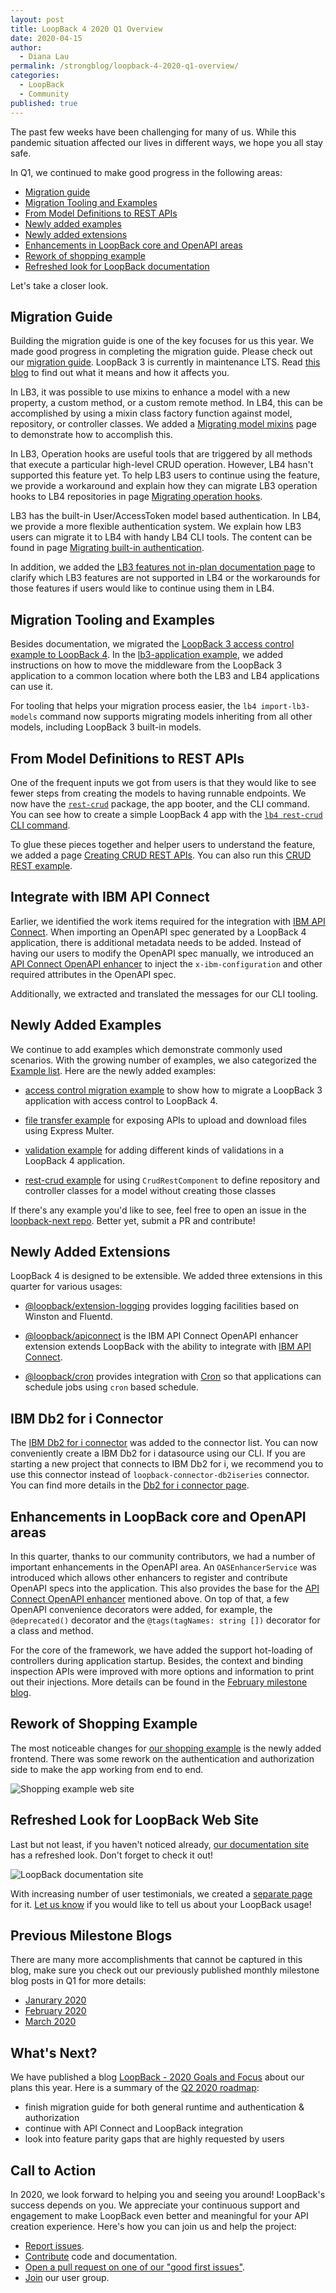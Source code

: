 ```yaml
---
layout: post
title: LoopBack 4 2020 Q1 Overview
date: 2020-04-15
author:
  - Diana Lau
permalink: /strongblog/loopback-4-2020-q1-overview/
categories:
  - LoopBack
  - Community
published: true
---
```


The past few weeks have been challenging for many of us. While this pandemic situation affected our lives in different ways, we hope you all stay safe.

In Q1, we continued to make good progress in the following areas:

- [Migration guide](#migration-guide)
- [Migration Tooling and Examples](#migration-tooling-and-examples)
- [From Model Definitions to REST APIs](#from-model-definitions-to-rest-apis)
- [Newly added examples](#newly-added-examples)
- [Newly added extensions](#newly-added-extensions)
- [Enhancements in LoopBack core and OpenAPI areas](#enhancements-in-loopback-core-and-openapi-areas)
- [Rework of shopping example](#rework-of-shopping-example)
- [Refreshed look for LoopBack documentation](#refreshed-look-for-loopback-documentation)

Let's take a closer look.
<!--more-->

## Migration Guide

Building the migration guide is one of the key focuses for us this year. We made good progress in completing the migration guide. Please check out our [migration guide](https://loopback.io/doc/en/lb4/migration-overview.html). LoopBack 3 is currently in maintenance LTS. Read [this blog](https://strongloop.com/strongblog/lb3-entered-maintenance-mode/) to find out what it means and how it affects you.

In LB3, it was possible to use mixins to enhance a model with a new property, a custom method, or a custom remote method. In LB4, this can be accomplished by using a mixin class factory function against model, repository, or controller classes.
We added a [Migrating model mixins](https://loopback.io/doc/en/lb4/migration-models-mixins.html) page to demonstrate how to accomplish this.

In LB3, Operation hooks are useful tools that are triggered by all methods that execute a particular high-level CRUD operation. However, LB4 hasn't supported this feature yet. To help LB3 users to continue using the feature, we provide a workaround and explain how they can migrate LB3 operation hooks to LB4 repositories in page [Migrating operation hooks](https://loopback.io/doc/en/lb4/migration-models-operation-hooks.html).

LB3 has the built-in User/AccessToken model based authentication. In LB4, we provide a more flexible authentication system. We explain how LB3 users can migrate it to LB4 with handy LB4 CLI tools. The content can be found in page [Migrating built-in authentication](https://loopback.io/doc/en/lb4/migration-authentication.html).

In addition, we added the [LB3 features not in-plan documentation page](https://loopback.io/doc/en/lb4/migration-not-planned.html) to clarify which LB3 features are not supported in LB4 or the workarounds for those features if users would like to continue using them in LB4. 

## Migration Tooling and Examples

Besides documentation, we migrated the [LoopBack 3 access control example to LoopBack 4](https://github.com/strongloop/loopback-next/tree/master/examples/access-control-migration). In the [lb3-application example](https://github.com/strongloop/loopback-next/tree/master/examples/lb3-application), we added instructions on how to move the middleware from the LoopBack 3 application to a common location where both the LB3 and LB4 applications can use it.

For tooling that helps your migration process easier, the `lb4 import-lb3-models` command now supports migrating models inheriting from all other models, including LoopBack 3 built-in models.

## From Model Definitions to REST APIs

One of the frequent inputs we got from users is that they would like to see fewer steps from creating the models to having runnable endpoints. We now have the [`rest-crud`](https://github.com/strongloop/loopback-next/tree/master/packages/rest-crud) package, the app booter, and the CLI command. You can see how to create a simple LoopBack 4 app with the [`lb4 rest-crud` CLI command](https://loopback.io/doc/en/lb4/Rest-Crud-generator.html).

To glue these pieces together and helper users to understand the feature, we added a page [Creating CRUD REST APIs](https://loopback.io/doc/en/lb4/Creating-crud-rest-apis.html). You can also run this [CRUD REST example](https://github.com/strongloop/loopback-next/tree/master/examples/rest-crud).

## Integrate with IBM API Connect

Earlier, we identified the work items required for the integration with [IBM API Connect](https://www.ibm.com/cloud/api-connect). When importing an OpenAPI spec generated by a LoopBack 4 application, there is additional metadata needs to be added. Instead of having our users to modify the OpenAPI spec manually, we introduced an [API Connect OpenAPI enhancer](https://github.com/strongloop/loopback-next/tree/master/extensions/apiconnect) to inject the `x-ibm-configuration` and other required attributes in the OpenAPI spec. 

Additionally, we extracted and translated the messages for our CLI tooling.

## Newly Added Examples

We continue to add examples which demonstrate commonly used scenarios. With the growing number of examples, we also categorized the [Example list](https://loopback.io/doc/en/lb4/Examples.html). Here are the newly added examples:

- [access control migration example](https://github.com/strongloop/loopback-next/blob/master/examples/access-control-migration) to show how to migrate a LoopBack 3 application with access control to LoopBack 4.

- [file transfer example](https://github.com/strongloop/loopback-next/tree/master/examples/file-transfer) for exposing APIs to upload and download files using Express Multer.

- [validation example](https://github.com/strongloop/loopback-next/tree/master/examples/validation-app) for adding different kinds of validations in a LoopBack 4 application.

- [rest-crud example](https://github.com/strongloop/loopback-next/tree/master/examples/rest-crud) for using `CrudRestComponent` to define repository and controller classes for a model without creating those classes

If there's any example you'd like to see, feel free to open an issue in the [loopback-next repo](https://github.com/strongloop/loopback-next). Better yet, submit a PR and contribute! 

## Newly Added Extensions

LoopBack 4 is designed to be extensible. We added three extensions in this quarter for various usages: 

- [@loopback/extension-logging](https://github.com/strongloop/loopback-next/blob/master/extensions/logging) provides logging facilities based on Winston and Fluentd.

- [@loopback/apiconnect](https://github.com/strongloop/loopback-next/tree/master/extensions/apiconnect) is the IBM API Connect OpenAPI enhancer  extension extends LoopBack with the ability to integrate with [IBM API Connect](https://www.ibm.com/cloud/api-connect). 

- [@loopback/cron](https://github.com/strongloop/loopback-next/tree/master/extensions/cron) provides integration with [Cron](https://github.com/kelektiv/node-cron) so that applications can schedule jobs using `cron` based schedule.

## IBM Db2 for i Connector

The [IBM Db2 for i connector](https://github.com/strongloop/loopback-connector-ibmi) was added to the connector list. You can now conveniently create a IBM Db2 for i datasource using our CLI. If you are starting a new project that connects to IBM Db2 for i, we recommend you to use this connector instead of `loopback-connector-db2iseries` connector.  You can find more details in the [Db2 for i connector page](https://loopback.io/doc/en/lb4/DB2-for-i-connector.html).

## Enhancements in LoopBack core and OpenAPI areas

In this quarter, thanks to our community contributors, we had a number of important enhancements in the OpenAPI area. An `OASEnhancerService` was introduced which allows other enhancers to register and contribute OpenAPI specs into the application. This also provides the base for the [API Connect OpenAPI enhancer](https://github.com/strongloop/loopback-next/tree/master/extensions/apiconnect) mentioned above. On top of that, a few OpenAPI convenience decorators were added, for example, the `@deprecated()` decorator and the `@tags(tagNames: string [])` decorator for a class and method.

For the core of the framework, we have added the support hot-loading of controllers during application startup. Besides, the context and binding inspection APIs were improved with more options and information to print out their injections. More details can be found in the [February milestone blog](https://strongloop.com/strongblog/february-2020-milestone/).

## Rework of Shopping Example

The most noticeable changes for [our shopping example](https://github.com/strongloop/loopback4-example-shopping) is the newly added frontend. There was some rework on the authentication and authorization side to make the app working from end to end.

![Shopping example web site](https://raw.githubusercontent.com/strongloop/loopback4-example-shopping/master/shoppy.png)

## Refreshed Look for LoopBack Web Site

Last but not least, if you haven't noticed already, [our documentation site](https://loopback.io/doc/en/lb4/) has a refreshed look. Don't forget to check it out!

![LoopBack documentation site](/blog-assets/2020/03/new-docs-site.png)

With increasing number of user testimonials, we created a [separate page](https://loopback.io/what-our-users-say.html) for it. [Let us know](https://github.com/strongloop/loopback-next/issues/3047) if you would like to tell us about your LoopBack usage!

## Previous Milestone Blogs

There are many more accomplishments that cannot be captured in this blog, make sure you check out our previously published monthly milestone blog posts in Q1 for more details:
- [Janurary 2020](https://strongloop.com/strongblog/january-2020-milestone/)
- [February 2020](https://strongloop.com/strongblog/february-2020-milestone/)
- [March 2020](https://strongloop.com/strongblog/march-2020-milestone/)

## What's Next?

We have published a blog [LoopBack - 2020 Goals and Focus](https://strongloop.com/strongblog/2020-goals/) about our plans this year. Here is a summary of the [Q2 2020 roadmap](https://github.com/strongloop/loopback-next/blob/master/docs/ROADMAP.md#q2-2020-roadmap): 
- finish migration guide for both general runtime and authentication & authorization
- continue with API Connect and LoopBack integration
- look into feature parity gaps that are highly requested by users


## Call to Action

In 2020, we look forward to helping you and seeing you around! LoopBack's success depends on you. We appreciate your continuous support and engagement to make LoopBack even better and meaningful for your API creation experience. Here's how you can join us and help the project:

- [Report issues](https://github.com/strongloop/loopback-next/issues).
- [Contribute](https://github.com/strongloop/loopback-next/blob/master/docs/CONTRIBUTING.md) code and documentation.
- [Open a pull request on one of our "good first issues"](https://github.com/strongloop/loopback-next/labels/good%20first%20issue).
- [Join](https://github.com/strongloop/loopback-next/issues/110) our user group.
